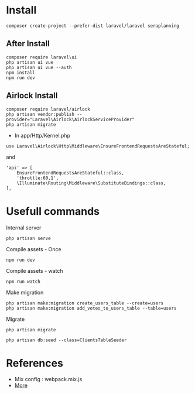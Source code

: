 

# Install

```
composer create-project --prefer-dist laravel/laravel seraplanning
```

## After Install

```
composer require laravel\ui
php artisan ui vue
php artisan ui vue --auth
npm install
npm run dev
```

## Airlock Install

```
composer require laravel/airlock
php artisan vendor:publish --provider="Laravel\Airlock\AirlockServiceProvider"
php artisan migrate
```

- In app/Http/Kernel.php

```
use Laravel\Airlock\Http\Middleware\EnsureFrontendRequestsAreStateful;
```

and 

```
'api' => [
    EnsureFrontendRequestsAreStateful::class,
    'throttle:60,1',
    \Illuminate\Routing\Middleware\SubstituteBindings::class,
],
```

# Usefull commands

Internal server
```
php artisan serve
```

Compile assets - Once
```
npm run dev
```

Compile assets - watch 
```
npm run watch
```

Make migration
```
php artisan make:migration create_users_table --create=users
php artisan make:migration add_votes_to_users_table --table=users
```

Migrate
```
php artisan migrate
```

```
php artisan db:seed --class=ClientsTableSeeder
```

# References

- Mix config : webpack.mix.js
- [More](https://laravel.com/docs/6.x/mix)

